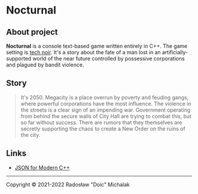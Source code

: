 # Nocturnal

## About project

**Nocturnal** is a console text-based game written entirely in C++. The game setting is [tech noir](https://en.wikipedia.org/wiki/Tech_noir). It's a story about the fate of a man lost in an artificially-supported world of the near future controlled by possessive corporations and plagued by bandit violence.

## Story

> It's 2050. Megacity is a place overrun by poverty and feuding gangs, where powerful corporations have the most influence. The violence in the streets is a clear sign of an impending war. Government operating from behind the secure walls of City Hall are trying to combat this, but so far without success. There are rumors that they themselves are secretly supporting the chaos to create a New Order on the ruins of the city.

## Links

- [JSON for Modern C++](https://github.com/nlohmann/json)

---

Copyright © 2021-2022 Radosław "Doic" Michalak
